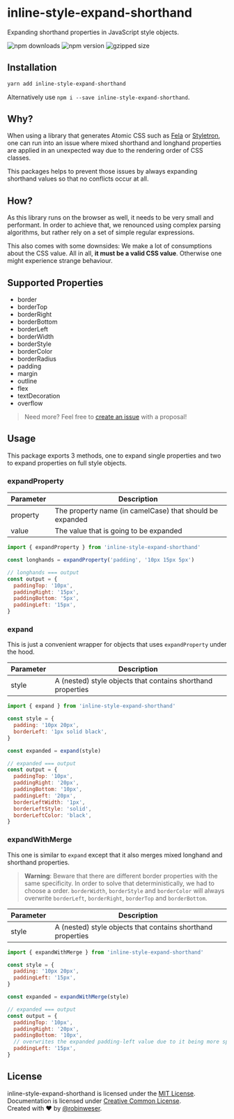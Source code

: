 # inline-style-expand-shorthand

Expanding shorthand properties in JavaScript style objects.

<img alt="npm downloads" src="https://img.shields.io/npm/dm/inline-style-expand-shorthand.svg"> <img alt="npm version" src="https://badge.fury.io/js/inline-style-expand-shorthand.svg"> <img alt="gzipped size" src="https://img.shields.io/bundlephobia/minzip/inline-style-expand-shorthand.svg?colorB=4c1&label=gzipped%20size">

## Installation

```sh
yarn add inline-style-expand-shorthand
```

Alternatively use `npm i --save inline-style-expand-shorthand`.

## Why?

When using a library that generates Atomic CSS such as [Fela](http://fela.js.org) or [Styletron](https://www.styletron.org), one can run into an issue where mixed shorthand and longhand properties are applied in an unexpected way due to the rendering order of CSS classes.

This packages helps to prevent those issues by always expanding shorthand values so that no conflicts occur at all.

## How?

As this library runs on the browser as well, it needs to be very small and performant. In order to achieve that, we renounced using complex parsing algorithms, but rather rely on a set of simple regular expressions.

This also comes with some downsides: We make a lot of consumptions about the CSS value. All in all, **it must be a valid CSS value**. Otherwise one might experience strange behaviour.

## Supported Properties

- border
- borderTop
- borderRight
- borderBottom
- borderLeft
- borderWidth
- borderStyle
- borderColor
- borderRadius
- padding
- margin
- outline
- flex
- textDecoration
- overflow

> Need more? Feel free to [create an issue](https://github.com/rofrischmann/inline-style-expand-shorthand/issues/new) with a proposal!

## Usage

This package exports 3 methods, one to expand single properties and two to expand properties on full style objects.

### expandProperty

| Parameter  | Description                                              |
| ---------- | -------------------------------------------------------- |
| property   | The property name (in camelCase) that should be expanded |
| value      | The value that is going to be expanded                   |

```js
import { expandProperty } from 'inline-style-expand-shorthand'

const longhands = expandProperty('padding', '10px 15px 5px')

// longhands === output
const output = {
  paddingTop: '10px',
  paddingRight: '15px',
  paddingBottom: '5px',
  paddingLeft: '15px',
}
```

### expand

This is just a convenient wrapper for objects that uses `expandProperty` under the hood.

| Parameter  | Description                                                 |
| ---------- | ----------------------------------------------------------- |
| style      | A (nested) style objects that contains shorthand properties |

```js
import { expand } from 'inline-style-expand-shorthand'

const style = {
  padding: '10px 20px',
  borderLeft: '1px solid black',
}

const expanded = expand(style)

// expanded === output
const output = {
  paddingTop: '10px',
  paddingRight: '20px',
  paddingBottom: '10px',
  paddingLeft: '20px',
  borderLeftWidth: '1px',
  borderLeftStyle: 'solid',
  borderLeftColor: 'black',
}
```

### expandWithMerge

This one is similar to `expand` except that it also merges mixed longhand and shorthand properties.

> **Warning**: Beware that there are different border properties with the same specificity. In order to solve that deterministically, we had to choose a order. `borderWidth`, `borderStyle` and `borderColor` will always overwrite `borderLeft`, `borderRight`, `borderTop` and `borderBottom`.

| Parameter  | Description                                                 |
| ---------- | ----------------------------------------------------------- |
| style      | A (nested) style objects that contains shorthand properties |

```js
import { expandWithMerge } from 'inline-style-expand-shorthand'

const style = {
  padding: '10px 20px',
  paddingLeft: '15px',
}

const expanded = expandWithMerge(style)

// expanded === output
const output = {
  paddingTop: '10px',
  paddingRight: '20px',
  paddingBottom: '10px',
  // overwrites the expanded padding-left value due to it being more specific
  paddingLeft: '15px',
}
```

## License

inline-style-expand-shorthand is licensed under the [MIT License](http://opensource.org/licenses/MIT).<br>
Documentation is licensed under [Creative Common License](http://creativecommons.org/licenses/by/4.0/).<br>
Created with ♥ by [@robinweser](http://weser.io).
